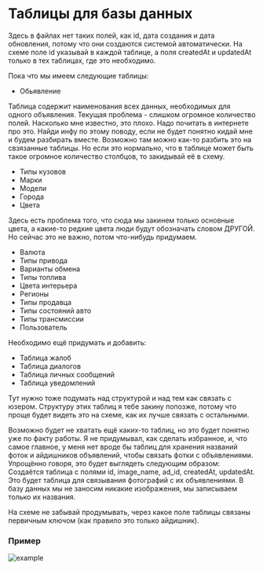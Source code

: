 # Таблицы для базы данных

Здесь в файлах нет таких полей, как id, дата создания и дата обновления, потому что они создаются системой автоматически.
На схеме поле id указывай в каждой таблице, а поля createdAt и updatedAt только в тех таблицах, где это необходимо.

Пока что мы имеем следующие таблицы:
* Обьявление

Таблица содержит наименования всех данных, необходимых для одного объявления. Текущая проблема - слишком огромное количество полей.
Насколько мне известно, это плохо. Надо почитать в интернете про это. Найди инфу по этому поводу, если не будет понятно кидай мне
и будем разбирать вместе. Возможно там можно как-то разбить это на свзязанные таблицы.
Но если это нормально, что в таблице может быть такое огромное количество столбцов, то закидывай её в схему.

* Типы кузовов
* Марки
* Модели
* Города
* Цвета

Здесь есть проблема того, что сюда мы закинем только основные цвета, а какие-то редкие цвета люди будут обозначать словом ДРУГОЙ. Но сейчас это не важно,
потом что-нибудь придумаем.

* Валюта
* Типы привода
* Варианты обмена
* Типы топлива
* Цвета интерьера
* Регионы
* Типы продавца
* Типы состояний авто
* Типы трансмиссии
* Пользователь

Необходимо ещё придумать и добавить:

* Таблица жалоб
* Таблица диалогов
* Таблица личных сообщений
* Таблица уведомлений

Тут нужно тоже подумать над структурой и над тем как связать с юзером.
Структуру этих таблиц я тебе закину попозже, потому что проще будет видеть это на схеме, как их лучше связать с остальными.

Возможно будет не хватать ещё каких-то таблиц, но это будет понятно уже по факту работы.
Я не придумывал, как сделать избранное, и, что самое главное, у меня нет вроде бы таблиц для хранения названий фоток и айдишников объявлений, чтобы связать
фотки с объявлениями. Упрощённо говоря, это будет выглядеть следующим образом: Создаётся таблица с полями id, image_name, ad_id, createdAt, updatedAt. 
Это будет таблица для связывания фотографий с их объявлениями. В базу данных мы не заносим никакие изображения, мы записываем только их названия.

На схеме не забывай продумывать, через какое поле таблицы связаны первичным ключом (как правило это только айдишник).

### Пример
![example](https://github.com/unicode256/DB_models/blob/main/example.png)

